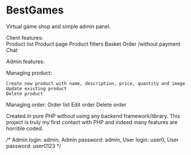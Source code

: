 # BestGames

Virtual game shop and simple admin panel.

Client features:<br>
  Product list
  Product page
  Product filters
  Basket
  Order /without payment
  Chat


Admin features:

  Managing product:
  
    Create new product with name, description, price, quantity and image
    Update existing product
    Delete product
    
  Managing order:
    Order list
    Edit order
    Delete order



Created in pure PHP without using any backend framework/library.
This project is truly my first contact with PHP and indeed many features are horrible coded.

/*
Admin login: admin,
Admin password: admin,
User login: user0,
User password: user0123
*/
